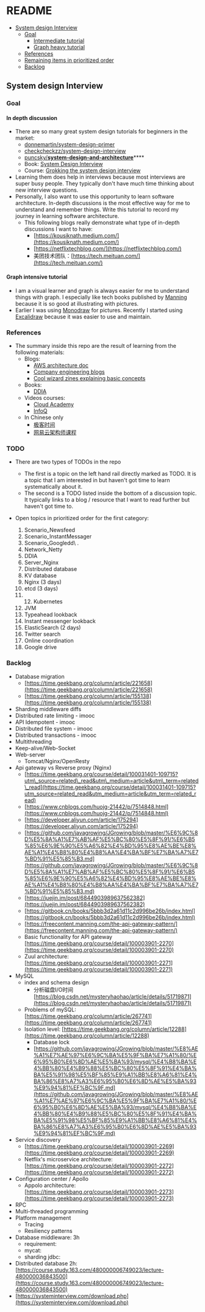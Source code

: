 # README

* [System design Interview](./#system-design-interview)
  * [Goal](./#goal)
    * [Intermediate tutorial](./#intermediate-tutorial)
    * [Graph heavy tutorial](./#graph-heavy-tutorial)
  * [References](./#references)
  * [Remaining items in prioritized order](./#remaining-items-in-prioritized-order)
  * [Backlog](./#backlog)

## System design Interview

### Goal

#### In depth discussion

* There are so many great system design tutorials for beginners in the market: 
  * [donnemartin/system-design-primer](https://github.com/donnemartin/system-design-primer)
  * [checkcheckzz/system-design-interview](https://github.com/checkcheckzz/system-design-interview)
  * [puncsky/**system-design-and-architecture**](https://github.com/puncsky/system-design-and-architecture)\*\*\*\*
  * Book: [System Design Interview](https://www.amazon.com/System-Design-Interview-insiders-Second/dp/B08CMF2CQF/ref=sr_1_1?dchild=1&keywords=system+design&qid=1619578081&sr=8-1)
  * Course: [Grokking the system design interview](https://www.educative.io/courses/grokking-the-system-design-interview)
* Learning them does help in interviews because most interviews are super busy people. They typically don't have much time thinking about new interview questions. 
* Personally, I also want to use this opportunity to learn software architecture. In-depth discussions is the most effective way for me to understand and remember things. Write this tutorial to record my journey in learning software architecture. 
  * This following blogs really demonstrate what type of in-depth discussions I want to have:
    * [https://kousiknath.medium.com/](https://kousiknath.medium.com/)
    * [https://netflixtechblog.com/](https://netflixtechblog.com/)
    * 美团技术团队：[https://tech.meituan.com/](https://tech.meituan.com/)

#### Graph intensive tutorial

* I am a visual learner and graph is always easier for me to understand things with graph. I especially like tech books published by [Manning](https://www.manning.com/) because it is so good at illustrating with pictures. 
* Earlier I was using [Monodraw](https://monodraw.helftone.com/) for pictures. Recently I started using [Excalidraw](https://excalidraw.com/) because it was easier to use and maintain. 

### References

* The summary inside this repo are the result of learning from the following materials:
  * Blogs: 
    * [AWS architecture doc](https://aws.amazon.com/architecture/well-architected/?wa-lens-whitepapers.sort-by=item.additionalFields.sortDate&wa-lens-whitepapers.sort-order=desc)
    * [Company engineering blogs](https://github.com/aaronwinter/engineering-blogs)
    * [Cool wizard zines explaining basic concepts](https://wizardzines.com/)
  * Books: 
    * [DDIA](https://www.amazon.com/Designing-Data-Intensive-Applications-Reliable-Maintainable/dp/1449373321/ref=sr_1_1?crid=38CARLM3E1P07&dchild=1&keywords=designing+data-intensive+applications&qid=1619579153&sprefix=intensive+data+app%2Caps%2C208&sr=8-1)
  * Videos courses:
    * [Cloud Academy](https://cloudacademy.com/)
    * [InfoQ](https://www.infoq.com/?variant=homepage_collections)
  * In Chinese only
    * [极客时间](https://time.geekbang.org/)
    * [网易云架构师课程](https://mooc.study.163.com/smartSpec/detail/1202858603.htm)

### TODO

* There are two types of TODOs in the repo
  * The first is a topic on the left hand rail directly marked as TODO. It is a topic that I am interested in but haven't got time to learn systematically about it. 
  * The second is a TODO listed inside the bottom of a discussion topic. It typically links to a blog / resource that I want to read further but haven't got time to. 
* Open topics in prioritized order for the first category:

  1. Scenario\_Newsfeed
  2. Scenario\_InstantMessager
  3. Scenario\_Googledd\ .  
  4. Network\_Netty
  5. DDIA
  6. Server\_Nginx
  7. Distributed database
  8. KV database
  9. Nginx \(3 days\)
  10. etcd \(3 days\)
  11. 12. Kubernetes
  13. JVM
  14. Typeahead lookback
  15. Instant messenger lookback
  16. ElasticSearch \(2 days\)
  17. Twitter search
  18. Online coordination
  19. Google drive

### Backlog

* Database migration
  * [https://time.geekbang.org/column/article/221658](https://time.geekbang.org/column/article/221658)
  * [https://time.geekbang.org/column/article/155138](https://time.geekbang.org/column/article/155138)
* Sharding middleware diffs
* Distributed rate limiting - imooc
* API Idempotent - imooc
* Distributed file system - imooc
* Distributed transactions - imooc
* Multithreading
* Keep-alive/Web-Socket
* Web-server
  * Tomcat/Nginx/OpenResty
* Api gateway vs Reverse proxy \(Nginx\)
  * [https://time.geekbang.org/course/detail/100031401-109715?utm\_source=related\_read&utm\_medium=article&utm\_term=related\_read](https://time.geekbang.org/course/detail/100031401-109715?utm_source=related_read&utm_medium=article&utm_term=related_read)
  * [https://www.cnblogs.com/huojg-21442/p/7514848.html](https://www.cnblogs.com/huojg-21442/p/7514848.html)
  * [https://developer.aliyun.com/article/175294](https://developer.aliyun.com/article/175294)
  * [https://github.com/javagrowing/JGrowing/blob/master/%E6%9C%8D%E5%8A%A1%E7%AB%AF%E5%BC%80%E5%8F%91/%E6%B5%85%E6%9E%90%E5%A6%82%E4%BD%95%E8%AE%BE%E8%AE%A1%E4%B8%80%E4%B8%AA%E4%BA%BF%E7%BA%A7%E7%BD%91%E5%85%B3.md](https://github.com/javagrowing/JGrowing/blob/master/%E6%9C%8D%E5%8A%A1%E7%AB%AF%E5%BC%80%E5%8F%91/%E6%B5%85%E6%9E%90%E5%A6%82%E4%BD%95%E8%AE%BE%E8%AE%A1%E4%B8%80%E4%B8%AA%E4%BA%BF%E7%BA%A7%E7%BD%91%E5%85%B3.md)
  * [https://juejin.im/post/6844903989637562382](https://juejin.im/post/6844903989637562382)
  * [https://gitbook.cn/books/5bbb3d2a61d11c2d996be26b/index.html](https://gitbook.cn/books/5bbb3d2a61d11c2d996be26b/index.html)
  * [https://freecontent.manning.com/the-api-gateway-pattern/](https://freecontent.manning.com/the-api-gateway-pattern/)
  * Basic functionality for API gateway [https://time.geekbang.org/course/detail/100003901-2270](https://time.geekbang.org/course/detail/100003901-2270)
  * Zuul architecture: [https://time.geekbang.org/course/detail/100003901-2271](https://time.geekbang.org/course/detail/100003901-2271)
* MySQL
  * index and schema design
    * 分析磁盘I/O时间 [https://blog.csdn.net/mysteryhaohao/article/details/51719871](https://blog.csdn.net/mysteryhaohao/article/details/51719871)
  * Problems of mySQL: [https://time.geekbang.org/column/article/267741](https://time.geekbang.org/column/article/267741)
  * Isolation level: [https://time.geekbang.org/column/article/12288](https://time.geekbang.org/column/article/12288)
    * Database lock
    * [https://github.com/javagrowing/JGrowing/blob/master/%E8%AE%A1%E7%AE%97%E6%9C%BA%E5%9F%BA%E7%A1%80/%E6%95%B0%E6%8D%AE%E5%BA%93/mysql/%E4%B8%BA%E4%BB%80%E4%B9%88%E5%BC%80%E5%8F%91%E4%BA%BA%E5%91%98%E5%BF%85%E9%A1%BB%E8%A6%81%E4%BA%86%E8%A7%A3%E6%95%B0%E6%8D%AE%E5%BA%93%E9%94%81%EF%BC%9F.md](https://github.com/javagrowing/JGrowing/blob/master/%E8%AE%A1%E7%AE%97%E6%9C%BA%E5%9F%BA%E7%A1%80/%E6%95%B0%E6%8D%AE%E5%BA%93/mysql/%E4%B8%BA%E4%BB%80%E4%B9%88%E5%BC%80%E5%8F%91%E4%BA%BA%E5%91%98%E5%BF%85%E9%A1%BB%E8%A6%81%E4%BA%86%E8%A7%A3%E6%95%B0%E6%8D%AE%E5%BA%93%E9%94%81%EF%BC%9F.md)
* Service discovery
  * [https://time.geekbang.org/course/detail/100003901-2269](https://time.geekbang.org/course/detail/100003901-2269)
  * Netflix's microservice architecture: [https://time.geekbang.org/course/detail/100003901-2272](https://time.geekbang.org/course/detail/100003901-2272)
* Configuration center / Apollo
  * Appolo architecture: [https://time.geekbang.org/course/detail/100003901-2273](https://time.geekbang.org/course/detail/100003901-2273)
* RPC
* Multi-threaded programming
* Platform management
  * Tracing
  * Resiliency patterns
* Database middleware: 3h
  * requirement: 
  * mycat:
  * sharding jdbc: 
* Distributed database 2h: [https://course.study.163.com/480000006749023/lecture-480000036843500](https://course.study.163.com/480000006749023/lecture-480000036843500)
* [https://systeminterview.com/download.php](https://systeminterview.com/download.php)

